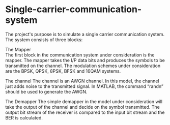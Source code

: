 # Single-carrier-communication-system
The project's purpose is to simulate a single carrier communication system.
The system consists of three blocks:

The Mapper  
The first block in the communication system under consideration is the mapper. The 
mapper takes the I/P data bits and produces the symbols to be transmitted on the channel. 
The modulation schemes under consideration are the BPSK, QPSK, 8PSK, BFSK and 
16QAM systems.

The channel 
The channel is an AWGN channel. In this model, the channel just adds noise to the 
transmitted signal. In MATLAB, the command “randn” should be used to generate the AWGN.

The Demapper 
The simple demapper in the model under consideration will take the output of the channel 
and decide on the symbol transmitted. The output bit stream of the receiver is compared to 
the input bit stream and the BER is calculated. 
